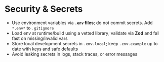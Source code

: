 # Security & Secrets

- Use environment variables via **`.env` files**; do not commit secrets. Add `*.env*` to `.gitignore`
- Load env at runtime/build using a vetted library; validate via **Zod** and fail fast on missing/invalid vars
- Store local development secrets in `.env.local`; keep `.env.example` up to date with keys and safe defaults
- Avoid leaking secrets in logs, stack traces, or error messages

